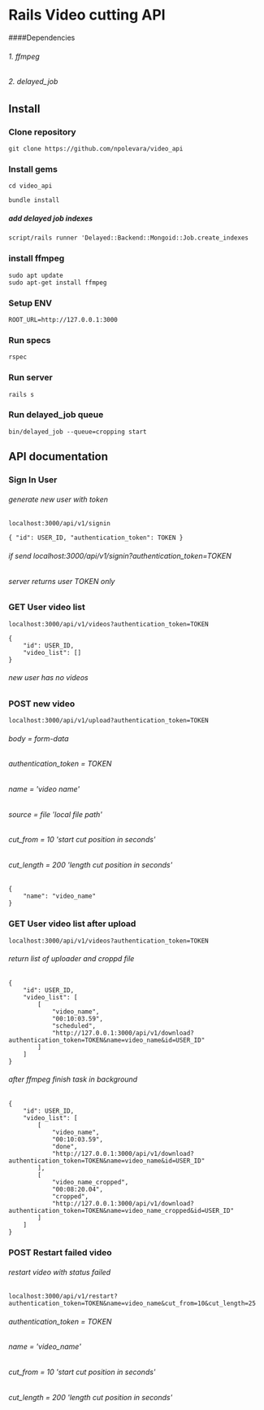 # Rails Video cutting API

####Dependencies
###### 1. ffmpeg
###### 2. delayed_job

## Install

### Clone repository
```
git clone https://github.com/npolevara/video_api
```

### Install gems
```
cd video_api
```

```
bundle install
```
##### add delayed job indexes
```
script/rails runner 'Delayed::Backend::Mongoid::Job.create_indexes
```
### install ffmpeg
```
sudo apt update
sudo apt-get install ffmpeg
```
### Setup ENV
```
ROOT_URL=http://127.0.0.1:3000
```
### Run specs
```
rspec
```

### Run server
```
rails s
```
### Run delayed_job queue
```
bin/delayed_job --queue=cropping start
```

## API documentation

### Sign In User
###### generate new user with token
```
localhost:3000/api/v1/signin
```
``
{
    "id": USER_ID,
    "authentication_token": TOKEN
}
``
###### if send localhost:3000/api/v1/signin?authentication_token=TOKEN
###### server returns user TOKEN only

### GET User video list
```
localhost:3000/api/v1/videos?authentication_token=TOKEN
```
````
{
    "id": USER_ID,
    "video_list": []
}
````
###### new user has no videos

### POST new video
```
localhost:3000/api/v1/upload?authentication_token=TOKEN
```
###### body = form-data
###### authentication_token = TOKEN
###### name = 'video name'
###### source = file 'local file path'
###### cut_from = 10 'start cut position in seconds'
###### cut_length = 200 'length cut position in seconds'

````
{
    "name": "video_name"
}
````
### GET User video list after upload
```
localhost:3000/api/v1/videos?authentication_token=TOKEN
```
###### return list of uploader and croppd file
````
{
    "id": USER_ID,
    "video_list": [
        [
            "video_name",
            "00:10:03.59",
            "scheduled",
            "http://127.0.0.1:3000/api/v1/download?authentication_token=TOKEN&name=video_name&id=USER_ID"
        ]
    ]
}
````
###### after ffmpeg finish task in background
````
{
    "id": USER_ID,
    "video_list": [
        [
            "video_name",
            "00:10:03.59",
            "done",
            "http://127.0.0.1:3000/api/v1/download?authentication_token=TOKEN&name=video_name&id=USER_ID"
        ],
        [
            "video_name_cropped",
            "00:08:20.04",
            "cropped",
            "http://127.0.0.1:3000/api/v1/download?authentication_token=TOKEN&name=video_name_cropped&id=USER_ID"
        ]
    ]
}
````
### POST Restart failed video
###### restart video with status failed
`````
localhost:3000/api/v1/restart?authentication_token=TOKEN&name=video_name&cut_from=10&cut_length=25
`````
###### authentication_token = TOKEN
###### name = 'video_name'
###### cut_from = 10 'start cut position in seconds'
###### cut_length = 200 'length cut position in seconds'